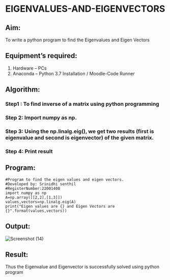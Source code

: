 # EIGENVALUES-AND-EIGENVECTORS
## Aim:
To write a python program to find the Eigenvalues and Eigen Vectors
## Equipment’s required:
1. 	Hardware – PCs
2. 	Anaconda – Python 3.7 Installation / Moodle-Code Runner
## Algorithm:
### Step1 :  To find inverse of a matrix using python programming
### Step 2: Import numpy as np.
### Step 3: Using the np.linalg.eig(),  we get two results (first is eigenvalue and second is eigenvector) of the given matrix.
### Step 4: Print result

## Program:
```
#Program to find the eigen values and eigen vectors.
#Developed by: Srinidhi senthil
#RegisterNumber:22001408
import numpy as np
A=np.array([[2,2],[1,3]])
values,vectors=np.linalg.eig(A)
print("Eigen values are {} and Eigen Vectors are {}".format(values,vectors))
```

## Output:
![Screenshot (14)](https://github.com/tharikasankar/EIGENVALUES-AND-EIGENVECTORS/assets/119475507/50e8f1ea-4a94-4c0d-8e3f-2ec4b3f61a3e)

## Result:
Thus the Eigenvalue and Eigenvector is successfully solved using python program
